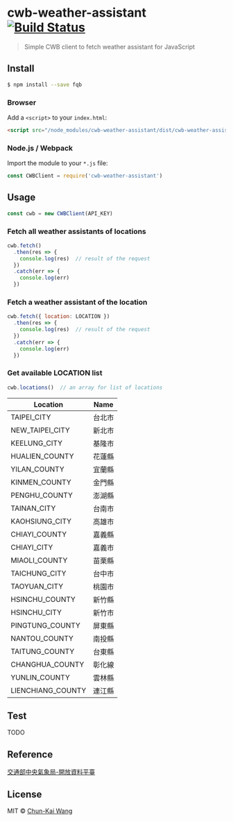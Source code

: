 # cwb-weather-assistant [![Build Status][travis-image]][travis-url]

> Simple CWB client to fetch weather assistant for JavaScript

## Install

```sh
$ npm install --save fqb
```

### Browser

Add a `<script>` to your `index.html`:

```html
<script src="/node_modules/cwb-weather-assistant/dist/cwb-weather-assistant.min.js"></script>
```

### Node.js / Webpack

Import the module to your `*.js` file:

```js
const CWBClient = require('cwb-weather-assistant')
```

## Usage

```js
const cwb = new CWBClient(API_KEY)
```

### Fetch all weather assistants of locations

```js
cwb.fetch()
  .then(res => {
    console.log(res)  // result of the request
  })
  .catch(err => {
    console.log(err)
  })
```

### Fetch a weather assistant of the location

```js
cwb.fetch({ location: LOCATION })
  .then(res => {
    console.log(res)  // result of the request
  })
  .catch(err => {
    console.log(err)
  })

```

### Get available LOCATION list

```js
cwb.locations()  // an array for list of locations
```

| Location           | Name  |
| ------------------ |:-----:|
| TAIPEI_CITY        | 台北市 |
| NEW_TAIPEI_CITY    | 新北市 |
| KEELUNG_CITY       | 基隆市 |
| HUALIEN_COUNTY     | 花蓮縣 |
| YILAN_COUNTY       | 宜蘭縣 |
| KINMEN_COUNTY      | 金門縣 |
| PENGHU_COUNTY      | 澎湖縣 |
| TAINAN_CITY        | 台南市 |
| KAOHSIUNG_CITY     | 高雄市 |
| CHIAYI_COUNTY      | 嘉義縣 |
| CHIAYI_CITY        | 嘉義市 |
| MIAOLI_COUNTY      | 苗栗縣 |
| TAICHUNG_CITY      | 台中市 |
| TAOYUAN_CITY       | 桃園市 |
| HSINCHU_COUNTY     | 新竹縣 |
| HSINCHU_CITY       | 新竹市 |
| PINGTUNG_COUNTY    | 屏東縣 |
| NANTOU_COUNTY      | 南投縣 |
| TAITUNG_COUNTY     | 台東縣 |
| CHANGHUA_COUNTY    | 彰化線 |
| YUNLIN_COUNTY      | 雲林縣 |
| LIENCHIANG_COUNTY  | 連江縣 |

## Test

TODO

## Reference

[交通部中央氣象局-開放資料平臺](http://opendata.cwb.gov.tw)

## License

MIT © [Chun-Kai Wang](https://github.com/chunkai1312)

[travis-image]: https://travis-ci.org/chunkai1312/cwb-weather-assistant.svg?branch=master
[travis-url]: https://travis-ci.org/chunkai1312/cwb-weather-assistant
